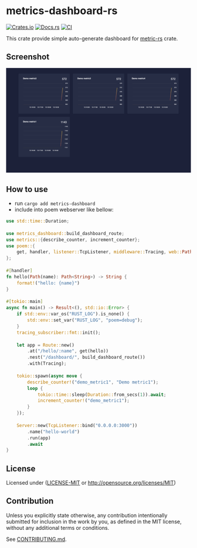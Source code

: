# metrics-dashboard-rs

[![Crates.io](https://img.shields.io/crates/v/metrics-dashboard.svg)](https://crates.io/crates/metrics-dashboard)
[![Docs.rs](https://docs.rs/metrics-dashboard/badge.svg)](https://docs.rs/metrics-dashboard)
[![CI](https://github.com/giangndm/metrics-dashboard/workflows/CI/badge.svg)](https://github.com/giangndm/metrics-dashboard/actions)

This crate provide simple auto-generate dashboard for [metric-rs](https://crates.io/crates/metrics) crate.

## Screenshot

![](./docs/screenshot.png)

## How to use

* run `cargo add metrics-dashboard`
* include into poem webserver like bellow:

```rust
use std::time::Duration;

use metrics_dashboard::build_dashboard_route;
use metrics::{describe_counter, increment_counter};
use poem::{
    get, handler, listener::TcpListener, middleware::Tracing, web::Path, EndpointExt, Route, Server,
};

#[handler]
fn hello(Path(name): Path<String>) -> String {
    format!("hello: {name}")
}

#[tokio::main]
async fn main() -> Result<(), std::io::Error> {
    if std::env::var_os("RUST_LOG").is_none() {
        std::env::set_var("RUST_LOG", "poem=debug");
    }
    tracing_subscriber::fmt::init();

    let app = Route::new()
        .at("/hello/:name", get(hello))
        .nest("/dashboard/", build_dashboard_route())
        .with(Tracing);

    tokio::spawn(async move {
        describe_counter!("demo_metric1", "Demo metric1");
        loop {
            tokio::time::sleep(Duration::from_secs(1)).await;
            increment_counter!("demo_metric1");
        }
    });

    Server::new(TcpListener::bind("0.0.0.0:3000"))
        .name("hello-world")
        .run(app)
        .await
}
```

## License

Licensed under ([LICENSE-MIT](LICENSE-MIT) or http://opensource.org/licenses/MIT)

## Contribution

Unless you explicitly state otherwise, any contribution intentionally submitted
for inclusion in the work by you, as defined in the MIT license, without any additional terms or conditions.

See [CONTRIBUTING.md](CONTRIBUTING.md).
